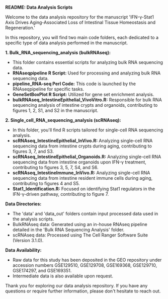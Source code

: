 **README: Data Analysis Scripts**

Welcome to the data analysis repository for the manuscript 'IFN-γ-Stat1 Axis Drives Aging-Associated Loss of Intestinal Tissue Homeostasis and Regeneration.'

In this repository, you will find two main code folders, each dedicated to a specific type of data analysis performed in the manuscript.

**1. Bulk_RNA_sequencing_analysis (bulkRNAseq):**
   - This folder contains essential scripts for analyzing bulk RNA sequencing data.
   - **RNAseqpipeline R Script:** Used for processing and analyzing bulk RNA sequencing data.
   - **pipeline_RNA-seq Perl Code:** This code is launched by the RNAseqpipeline for specific tasks.
   - **GeneSetBoxPlot R Script:** Utilized for gene set enrichment analysis.
   - **bulkRNAseq_IntestineEpithelial_VivoVitro.R:** Responsible for bulk RNA sequencing analysis of intestine crypts and organoids, contributing to figures 1, 2, S1, and S2 in the manuscript.

**2. Single_cell_RNA_sequencing_analysis (scRNAseq):**
   - In this folder, you'll find R scripts tailored for single-cell RNA sequencing analysis.
   - **scRNAseq_IntestineEpithelial_InVivo.R:** Analyzing single-cell RNA sequencing data from intestine crypts during aging, contributing to figures 3, 7, and S3.
   - **scRNAseq_IntestineEpithelial_Organoids.R:** Analyzing single-cell RNA sequencing data from intestine organoids upon IFN-γ treatment, contributing to figures 3, 5, 7, S4, and S6.
   - **scRNAseq_IntestineImmune_InVivo.R:** Analyzing single-cell RNA sequencing data from intestine resident immune cells during aging, contributing to figures 4 and S5.
   - **Stat1_Identification.R:** Focused on identifying Stat1 regulators in the IFN-γ-driven pathway, contributing to figure 7.

**Data Directories:**
   - The 'data' and 'data_out' folders contain input processed data used in the analysis scripts.
   - BulkRNAseq data: Generated using an in-house RNAseq pipeline detailed in the 'Bulk RNA Sequencing Analysis' folder.
   - scRNAseq data: Processed using The Cell Ranger Software Suite (Version 3.1.0).

**Data Availability:**
   - Raw data for this study has been deposited in the GEO repository under accession numbers GSE129510, GSE129708, GSE169368, GSE129710, GSE174297, and GSE169351.
   - Intermediate data is also available upon request.

Thank you for exploring our data analysis repository. If you have any questions or require further information, please don't hesitate to reach out.
